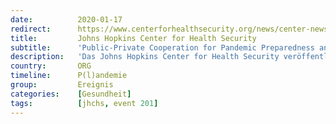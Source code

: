```yaml
---
date:          2020-01-17
redirect:      https://www.centerforhealthsecurity.org/news/center-news/2020/2020-01-17-Event201-recommendations.html
title:         Johns Hopkins Center for Health Security
subtitle:      'Public-Private Cooperation for Pandemic Preparedness and Response'
description:   'Das Johns Hopkins Center for Health Security veröffentlichte zusammen mit dem World Economic Forum und der Gates Foundation eine gemeinsame Pressemitteilung, in der die Übungsauswertung von „Event 201“ vorgestellt wurde, insbesondere die politischen Empfehlungen, die man drei Monate zuvor beschlossen hatte.'
country:       ORG
timeline:      P(l)andemie
group:         Ereignis
categories:    [Gesundheit]
tags:          [jhchs, event 201]
---
```

